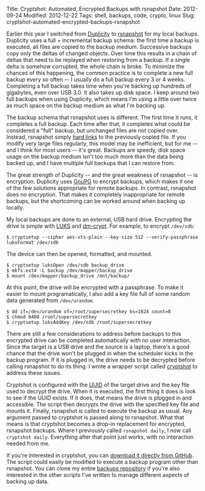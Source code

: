 Title: Cryptshot: Automated, Encrypted Backups with rsnapshot
Date: 2012-09-24
Modified: 2012-12-22
Tags: shell, backups, code, crypto, linux
Slug: cryptshot-automated-encrypted-backups-rsnapshot

Earlier this year I switched from [Duplicity](http://duplicity.nongnu.org/) to [rsnapshot](http://rsnapshot.org/) for my local backups. Duplicity uses a full + incremental backup schema: the first time a backup is executed, all files are copied to the backup medium. Successive backups copy only the deltas of changed objects. Over time this results in a chain of deltas that need to be replayed when restoring from a backup. If a single delta is somehow corrupted, the whole chain is broke. To minimize the chances of this happening, the common practice is to complete a new full backup every so often -- I usually do a full backup every 3 or 4 weeks. Completing a full backup takes time when you're backing up hundreds of gigabytes, even over USB 3.0. It also takes up disk space. I keep around two full backups when using Duplicity, which means I'm using a little over twice as much space on the backup medium as what I'm backing up.

The backup schema that rsnapshot uses is different. The first time it runs, it completes a full backup. Each time after that, it completes what could be considered a "full" backup, but unchanged files are not copied over. Instead, rsnapshot simply [hard links](http://en.wikipedia.org/wiki/Hard_link) to the previously copied file. If you modify very large files regularly, this model may be inefficient, but for me -- and I think for most users -- it's great. Backups are speedy, disk space usage on the backup medium isn't too much more than the data being backed up, and I have multiple full backups that I can restore from.

The great strength of Duplicity -- and the great weakness of rsnapshot -- is encryption. Duplicity uses [GnuPG](http://www.gnupg.org/) to encrypt backups, which makes it one of the few solutions appropriate for remote backups. In contrast, rsnapshot does no encryption. That makes it completely inappropriate for remote backups, but the shortcoming can be worked around when backing up locally.

My local backups are done to an external, USB hard drive. Encrypting the drive is simple with [LUKS](http://en.wikipedia.org/wiki/Linux_Unified_Key_Setup) and [dm-crypt](http://en.wikipedia.org/wiki/Dm-crypt). For example, to encrypt `/dev/sdb`:

    $ cryptsetup --cipher aes-xts-plain --key-size 512 --verify-passphrase luksFormat /dev/sdb

The device can then be opened, formatted, and mounted.

    $ cryptsetup luksOpen /dev/sdb backup_drive
    $ mkfs.ext4 -L backup /dev/mapper/backup_drive
    $ mount /dev/mapper/backup_drive /mnt/backup/

At this point, the drive will be encrypted with a passphrase. To make it easier to mount programatically, I also add a key file full of some random data generated from `/dev/urandom`.

    $ dd if=/dev/urandom of=/root/supersecretkey bs=1024 count=8
    $ chmod 0400 /root/supersecretkey
    $ cryptsetup luksAddKey /dev/sdb /root/supersecretkey

There are still a few considerations to address before backups to this encrypted drive can be completed automatically with no user interaction. Since the target is a USB drive and the source is a laptop, there's a good chance that the drive won't be plugged in when the scheduler kicks in the backup program. If it is plugged in, the drive needs to be decrypted before calling rsnapshot to do its thing. I wrote a wrapper script called [cryptshot](https://github.com/pigmonkey/backups/blob/master/cryptshot.sh) to address these issues.

Cryptshot is configured with the [UUID](http://en.wikipedia.org/wiki/Universally_unique_identifier) of the target drive and the key file used to decrypt the drive. When it is executed, the first thing it does is look to see if the UUID exists. If it does, that means the drive is plugged in and accessible. The script then decrypts the drive with the specified key file and mounts it. Finally, rsnapshot is called to execute the backup as usual. Any argument passed to cryptshot is passed along to rsnapshot. What that means is that cryptshot becomes a drop-in replacement for encrypted, rsnapshot backups. Where I previously called `rsnapshot daily`, I now call `cryptshot daily`. Everything after that point just works, with no interaction needed from me.

If you're interested in cryptshot, you can [download it directly from GitHub](https://github.com/pigmonkey/backups/blob/master/cryptshot.sh). The script could easily be modified to execute a backup program other than rsnapshot. You can clone my entire [backups repository](https://github.com/pigmonkey/backups) if you're also interested in the other scripts I've written to manage different aspects of backing up data.
